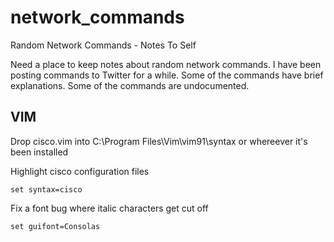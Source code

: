 # network_commands
Random Network Commands - Notes To Self

Need a place to keep notes about random network commands.  I have been posting commands to Twitter for a while.  Some of the commands have brief explanations.  Some of the commands are undocumented.

## VIM
Drop cisco.vim into C:\Program Files\Vim\vim91\syntax or whereever it's been installed


Highlight cisco configuration files
```
set syntax=cisco
```

Fix a font bug where italic characters get cut off
```
set guifont=Consolas
```
